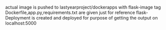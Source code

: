 actual image is pushed to lastyearproject/dockerapps with flask-image tag 
Dockerfile,app.py,requirements.txt are given just for reference
flask-Deployment is created and deployed for purpose of getting the output on localhost:5000 
